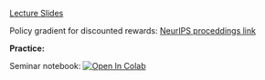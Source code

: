 [Lecture Slides](./MSAI_RL_lect06_policy_gradient.pdf)


Policy gradient for discounted rewards: [NeurIPS proceddings link](https://proceedings.neurips.cc/paper/1999/file/464d828b85b0bed98e80ade0a5c43b0f-Paper.pdf)


**Practice:**

Seminar notebook: [![Open In Colab](https://colab.research.google.com/assets/colab-badge.svg)](https://colab.research.google.com/github/girafe-ai/reinforcement-learning/blob/24f_msai/week06_policy_gradient/reinforce_pytorch.ipynb)
